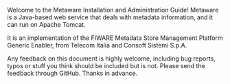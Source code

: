 Welcome to the Metaware Installation and Administration Guide!
Metaware is a Java-based web service that deals with metadata information, and it can run on Apache Tomcat.

It is an implementation of the FIWARE Metadata Store Management Platform Generic Enabler, from Telecom Italia and Consoft Sistemi S.p.A.

Any feedback on this document is highly welcome, including bug reports, typos or stuff you think should be included but is not.
Please send the feedback through GitHub.
Thanks in advance.
